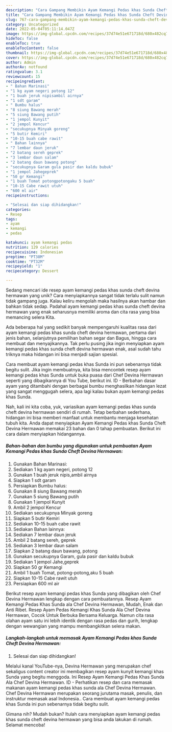 ```yaml
---
description: "Cara Gampang Membikin Ayam Kemangi Pedas khas Sunda Cheft Devina Hermawan yang Bisa Manjain Lidah"
title: "Cara Gampang Membikin Ayam Kemangi Pedas khas Sunda Cheft Devina Hermawan yang Bisa Manjain Lidah"
slug: 767-cara-gampang-membikin-ayam-kemangi-pedas-khas-sunda-cheft-devina-hermawan-yang-bisa-manjain-lidah
category: Uncategorized
date: 2022-05-04T05:11:14.047Z
image: https://img-global.cpcdn.com/recipes/37d74e51e671718d/680x482cq70/ayam-kemangi-pedas-khas-sunda-cheft-devina-hermawan-foto-resep-utama.jpg
hideToc: false
enableToc: true
enableTocContent: false
thumbnail: https://img-global.cpcdn.com/recipes/37d74e51e671718d/680x482cq70/ayam-kemangi-pedas-khas-sunda-cheft-devina-hermawan-foto-resep-utama.jpg
cover: https://img-global.cpcdn.com/recipes/37d74e51e671718d/680x482cq70/ayam-kemangi-pedas-khas-sunda-cheft-devina-hermawan-foto-resep-utama.jpg
author: Admin
authorAv: notfound
ratingvalue: 3.1
reviewcount: 15
recipeingredient:
- " Bahan Marinasi"
- "1 kg ayam negeri potong 12"
- "1 buah jeruk nipisambil airnya"
- "1 sdt garam"
- " Bumbu halus"
- "8 siung Bawang merah"
- "5 siung Bawang putih"
- "1 jempol Kunyit"
- "2 jempol Kencur"
- "secukupnya Minyak goreng"
- "5 butir Kemiri"
- "10-15 buah cabe rawit"
- " Bahan lainnya"
- "7 lembar daun jeruk"
- "2 batang sereh geprek"
- "3 lembar daun salam"
- "2 batang daun bawang potong"
- "secukupnya Garam gula pasir dan kaldu bubuk"
- "1 jempol Jahegeprek"
- "50 gr Kemangi"
- "1 buah Tomat potongpotongaku 5 buah"
- "10-15 Cabe rawit utuh"
- "600 ml air"
recipeinstructions:

- "Selesai dan siap dihidangkan!"
categories:
- Resep
tags:
- ayam
- kemangi
- pedas

katakunci: ayam kemangi pedas 
nutrition: 129 calories
recipecuisine: Indonesian
preptime: "PT38M"
cooktime: "PT32M"
recipeyield: "1"
recipecategory: Dessert

---
```





Sedang mencari ide resep ayam kemangi pedas khas sunda cheft devina hermawan yang unik? Cara menyiapkannya sangat tidak terlalu sulit namun tidak gampang juga. Kalau keliru mengolah maka hasilnya akan hambar dan bahkan tidak sedap. Padahal ayam kemangi pedas khas sunda cheft devina hermawan yang enak seharusnya memiliki aroma dan cita rasa yang bisa memancing selera Kita.





Ada beberapa hal yang sedikit banyak mempengaruhi kualitas rasa dari ayam kemangi pedas khas sunda cheft devina hermawan, pertama dari jenis bahan, selanjutnya pemilihan bahan segar dan Bagus, hingga cara membuat dan menyajikannya. Tak perlu pusing jika ingin menyiapkan ayam kemangi pedas khas sunda cheft devina hermawan enak,      asal sudah tahu triknya maka hidangan ini bisa menjadi sajian spesial.














Cara membuat ayam kemangi pedas khas Sunda ini pun sebenarnya tidak begitu sulit. Jika ingin membuatnya, kita bisa mencontek resep ayam kemangi pedas khas Sunda untuk buka puasa dari Chef Devina Hermawan seperti yang dibagikannya di You Tube, berikut ini. ID - Berbahan dasar ayam yang ditambahi dengan berbagai bumbu menghasilkan hidangan lezat yang sangat menggugah selera, apa lagi kalau bukan ayam kemangi pedas khas Sunda.






Nah, kali ini kita coba, yuk, variasikan ayam kemangi pedas khas sunda cheft devina hermawan sendiri di rumah. Tetap berbahan sederhana, hidangan ini bisa memberi manfaat untuk membantu menjaga kesehatan tubuh kita. Anda dapat menyiapkan Ayam Kemangi Pedas khas Sunda Cheft Devina Hermawan memakai 23 bahan dan 0 tahap pembuatan. Berikut ini cara dalam menyiapkan hidangannya.

<!--inarticleads1-->

##### Bahan-bahan dan bumbu yang digunakan untuk pembuatan Ayam Kemangi Pedas khas Sunda Cheft Devina Hermawan:

1. Gunakan  Bahan Marinasi:
1. Sediakan 1 kg ayam negeri, potong 12
1. Gunakan 1 buah jeruk nipis,ambil airnya
1. Siapkan 1 sdt garam
1. Persiapkan  Bumbu halus:
1. Gunakan 8 siung Bawang merah
1. Gunakan 5 siung Bawang putih
1. Gunakan 1 jempol Kunyit
1. Ambil 2 jempol Kencur
1. Sediakan secukupnya Minyak goreng
1. Siapkan 5 butir Kemiri
1. Sediakan 10-15 buah cabe rawit
1. Sediakan  Bahan lainnya:
1. Sediakan 7 lembar daun jeruk
1. Ambil 2 batang sereh, geprek
1. Sediakan 3 lembar daun salam
1. Siapkan 2 batang daun bawang, potong
1. Gunakan secukupnya Garam, gula pasir dan kaldu bubuk
1. Sediakan 1 jempol Jahe,geprek
1. Siapkan 50 gr Kemangi
1. Ambil 1 buah Tomat, potong-potong,aku 5 buah
1. Siapkan 10-15 Cabe rawit utuh
1. Persiapkan 600 ml air


Berikut resep ayam kemangi pedas khas Sunda yang dibagikan oleh Chef Devina Hermawan lengkap dengan cara pembuatannya. Resep Ayam Kemangi Pedas Khas Sunda ala Chef Devina Hermawan, Mudah, Enak dan Anti Ribet. Resep Ayam Pedas Kemangi Khas Sunda Ala Chef Devina Hermawan, Cocok Untuk Berbuka Bersama Keluarga. Namun cita rasa olahan ayam satu ini lebih identik dengan rasa pedas dan gurih, lengkap dengan wewangian yang mampu membangkitkan selera makan. 

<!--inarticleads2-->

##### Langkah-langkah untuk memasak Ayam Kemangi Pedas khas Sunda Cheft Devina Hermawan:


1. Selesai dan siap dihidangkan!

Melalui kanal YouTube-nya, Devina Hermawan yang merupakan chef sekaligus content creator ini membagikan resep ayam kunyit kemangi khas Sunda yang begitu menggoda. Ini Resep Ayam Kemangi Pedas Khas Sunda Ala Chef Devina Hermawan. ID - Perhatikan resep dan cara memasak makanan ayam kemangi pedas khas sunda ala Chef Devina Hermawan. Chef Devina Hermawan merupakan seorang jurutama masak, penulis, dan instruktur memasak asal Indonesia.. Cara membuat ayam kemangi pedas khas Sunda ini pun sebenarnya tidak begitu sulit. 

Gimana nih? Mudah bukan? Itulah cara menyiapkan ayam kemangi pedas khas sunda cheft devina hermawan yang bisa anda lakukan di rumah. Selamat mencoba!
